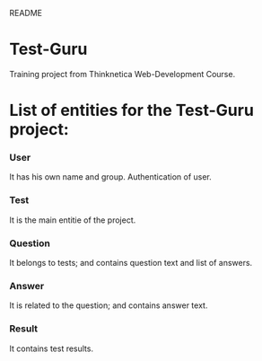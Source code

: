 README
# Test-Guru

Training project from Thinknetica Web-Development Course.

# List of entities for the Test-Guru project:


### User

  It has his own name and group. Authentication of user.

### Test

It is the main entitie of the project.

### Question

  It belongs to tests; and contains question text and list of answers.

### Answer

  It is related to the question; and contains answer text.

### Result

It contains test results.


